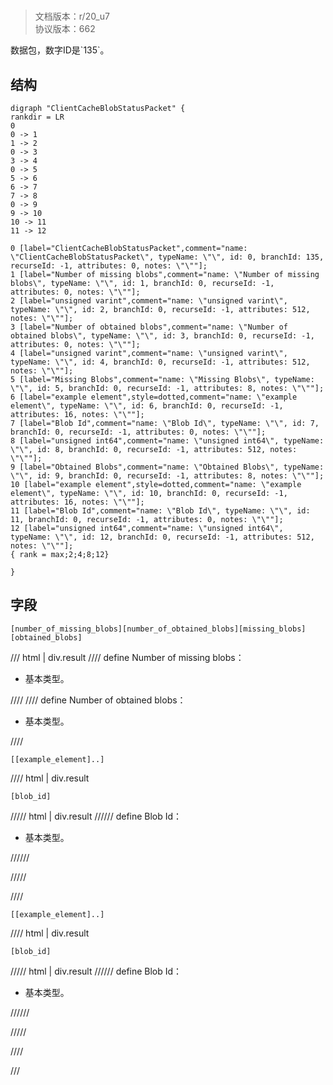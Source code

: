 # <!-- md:samp ClientCacheBlobStatusPacket -->

> 文档版本：r/20_u7<br/>协议版本：662

<!-- md:samp ClientCacheBlobStatusPacket -->数据包，数字ID是`135`。

## 结构

```viz
digraph "ClientCacheBlobStatusPacket" {
rankdir = LR
0
0 -> 1
1 -> 2
0 -> 3
3 -> 4
0 -> 5
5 -> 6
6 -> 7
7 -> 8
0 -> 9
9 -> 10
10 -> 11
11 -> 12

0 [label="ClientCacheBlobStatusPacket",comment="name: \"ClientCacheBlobStatusPacket\", typeName: \"\", id: 0, branchId: 135, recurseId: -1, attributes: 0, notes: \"\""];
1 [label="Number of missing blobs",comment="name: \"Number of missing blobs\", typeName: \"\", id: 1, branchId: 0, recurseId: -1, attributes: 0, notes: \"\""];
2 [label="unsigned varint",comment="name: \"unsigned varint\", typeName: \"\", id: 2, branchId: 0, recurseId: -1, attributes: 512, notes: \"\""];
3 [label="Number of obtained blobs",comment="name: \"Number of obtained blobs\", typeName: \"\", id: 3, branchId: 0, recurseId: -1, attributes: 0, notes: \"\""];
4 [label="unsigned varint",comment="name: \"unsigned varint\", typeName: \"\", id: 4, branchId: 0, recurseId: -1, attributes: 512, notes: \"\""];
5 [label="Missing Blobs",comment="name: \"Missing Blobs\", typeName: \"\", id: 5, branchId: 0, recurseId: -1, attributes: 8, notes: \"\""];
6 [label="example element",style=dotted,comment="name: \"example element\", typeName: \"\", id: 6, branchId: 0, recurseId: -1, attributes: 16, notes: \"\""];
7 [label="Blob Id",comment="name: \"Blob Id\", typeName: \"\", id: 7, branchId: 0, recurseId: -1, attributes: 0, notes: \"\""];
8 [label="unsigned int64",comment="name: \"unsigned int64\", typeName: \"\", id: 8, branchId: 0, recurseId: -1, attributes: 512, notes: \"\""];
9 [label="Obtained Blobs",comment="name: \"Obtained Blobs\", typeName: \"\", id: 9, branchId: 0, recurseId: -1, attributes: 8, notes: \"\""];
10 [label="example element",style=dotted,comment="name: \"example element\", typeName: \"\", id: 10, branchId: 0, recurseId: -1, attributes: 16, notes: \"\""];
11 [label="Blob Id",comment="name: \"Blob Id\", typeName: \"\", id: 11, branchId: 0, recurseId: -1, attributes: 0, notes: \"\""];
12 [label="unsigned int64",comment="name: \"unsigned int64\", typeName: \"\", id: 12, branchId: 0, recurseId: -1, attributes: 512, notes: \"\""];
{ rank = max;2;4;8;12}

}

```

## 字段

```title='ClientCacheBlobStatusPacket'
[number_of_missing_blobs][number_of_obtained_blobs][missing_blobs][obtained_blobs]
```

/// html | div.result
//// define
Number of missing blobs：<!-- md:samp unsigned varint -->

- 基本类型。


////
//// define
Number of obtained blobs：<!-- md:samp unsigned varint -->

- 基本类型。


////
```title='Missing Blobs'
[[example_element]..]
```

//// html | div.result
```title='示例元素'
[blob_id]
```

///// html | div.result
////// define
Blob Id：<!-- md:samp unsigned int64 -->

- 基本类型。


//////

/////

////
```title='Obtained Blobs'
[[example_element]..]
```

//// html | div.result
```title='示例元素'
[blob_id]
```

///// html | div.result
////// define
Blob Id：<!-- md:samp unsigned int64 -->

- 基本类型。


//////

/////

////

///

